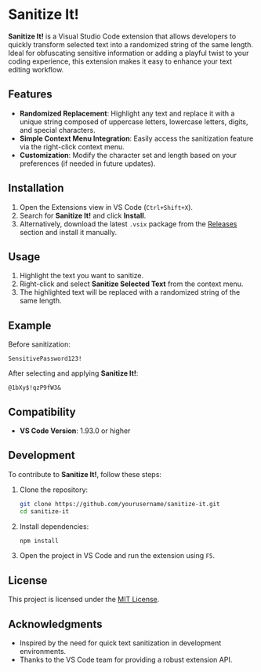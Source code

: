 # Sanitize It!

**Sanitize It!** is a Visual Studio Code extension that allows developers to quickly transform selected text into a randomized string of the same length. Ideal for obfuscating sensitive information or adding a playful twist to your coding experience, this extension makes it easy to enhance your text editing workflow.

## Features

- **Randomized Replacement**: Highlight any text and replace it with a unique string composed of uppercase letters, lowercase letters, digits, and special characters.
- **Simple Context Menu Integration**: Easily access the sanitization feature via the right-click context menu.
- **Customization**: Modify the character set and length based on your preferences (if needed in future updates).

## Installation

1. Open the Extensions view in VS Code (`Ctrl+Shift+X`).
2. Search for **Sanitize It!** and click **Install**.
3. Alternatively, download the latest `.vsix` package from the [Releases](#) section and install it manually.

## Usage

1. Highlight the text you want to sanitize.
2. Right-click and select **Sanitize Selected Text** from the context menu.
3. The highlighted text will be replaced with a randomized string of the same length.

## Example

Before sanitization:

```
SensitivePassword123!
```

After selecting and applying **Sanitize It!**:

```
@1bXy$!qzP9fW3&
```

## Compatibility

- **VS Code Version**: 1.93.0 or higher

## Development

To contribute to **Sanitize It!**, follow these steps:

1. Clone the repository:
   ```bash
   git clone https://github.com/yourusername/sanitize-it.git
   cd sanitize-it
   ```
2. Install dependencies:
   ```bash
   npm install
   ```
3. Open the project in VS Code and run the extension using `F5`.

## License

This project is licensed under the [MIT License](LICENSE).

## Acknowledgments

- Inspired by the need for quick text sanitization in development environments.
- Thanks to the VS Code team for providing a robust extension API.
